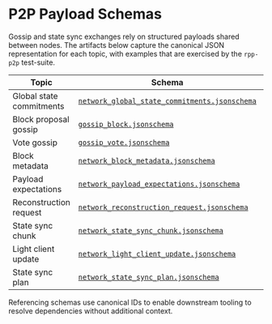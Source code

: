 # P2P Payload Schemas

Gossip and state sync exchanges rely on structured payloads shared between nodes. The artifacts below capture the canonical JSON representation for each topic, with examples that are exercised by the `rpp-p2p` test-suite.

| Topic | Schema | Example |
| ----- | ------ | ------- |
| Global state commitments | [`network_global_state_commitments.jsonschema`](p2p/network_global_state_commitments.jsonschema) | [`examples/network_global_state_commitments.json`](p2p/examples/network_global_state_commitments.json) |
| Block proposal gossip | [`gossip_block.jsonschema`](p2p/gossip_block.jsonschema) | [`examples/gossip_block.json`](p2p/examples/gossip_block.json) |
| Vote gossip | [`gossip_vote.jsonschema`](p2p/gossip_vote.jsonschema) | [`examples/gossip_vote.json`](p2p/examples/gossip_vote.json) |
| Block metadata | [`network_block_metadata.jsonschema`](p2p/network_block_metadata.jsonschema) | [`examples/network_block_metadata.json`](p2p/examples/network_block_metadata.json) |
| Payload expectations | [`network_payload_expectations.jsonschema`](p2p/network_payload_expectations.jsonschema) | [`examples/network_payload_expectations.json`](p2p/examples/network_payload_expectations.json) |
| Reconstruction request | [`network_reconstruction_request.jsonschema`](p2p/network_reconstruction_request.jsonschema) | [`examples/network_reconstruction_request.json`](p2p/examples/network_reconstruction_request.json) |
| State sync chunk | [`network_state_sync_chunk.jsonschema`](p2p/network_state_sync_chunk.jsonschema) | [`examples/network_state_sync_chunk.json`](p2p/examples/network_state_sync_chunk.json) |
| Light client update | [`network_light_client_update.jsonschema`](p2p/network_light_client_update.jsonschema) | [`examples/network_light_client_update.json`](p2p/examples/network_light_client_update.json) |
| State sync plan | [`network_state_sync_plan.jsonschema`](p2p/network_state_sync_plan.jsonschema) | [`examples/network_state_sync_plan.json`](p2p/examples/network_state_sync_plan.json) |

Referencing schemas use canonical IDs to enable downstream tooling to resolve dependencies without additional context.
